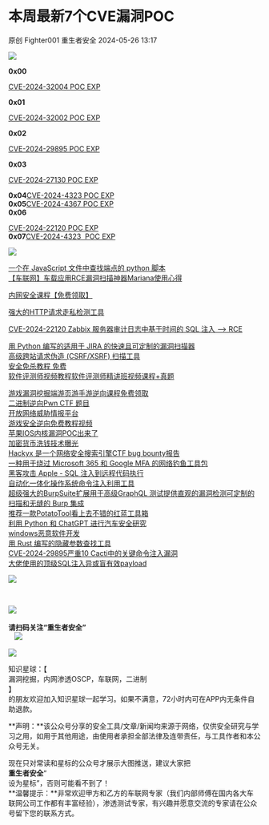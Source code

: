 #  本周最新7个CVE漏洞POC   
原创 Fighter001  重生者安全   2024-05-26 13:17  
  
![](https://mmbiz.qpic.cn/sz_mmbiz_png/SEVwkT7gYkmWcuXecnWxn0nNnjEURxV7TX3vdfb7rcBt6ictlV3xxPdcVS8cXFG8Tq6TicR92PHnFDmnsu2icKf7A/640?wx_fmt=png&from=appmsg "")  
  
**0x00**  
  
[CVE-2024-32004 POC EXP]()  
  
  
**0x01**  
  
[CVE-2024-32002 POC EXP]()  
  
  
**0x02**  
  
[CVE-2024-29895 POC EXP]()  
  
  
**0x03**  
  
[CVE-2024-27130 POC EXP]()  
  
  
**0x04**[CVE-2024-4323 POC EXP]()  
**0x05**[CVE-2024-4367 POC EXP]()  
**0x06**  
  
[CVE-2024-22120 POC EXP]()  
**0x07**[CVE-2024-4323  POC EXP]()  
  
  
![](https://mmbiz.qpic.cn/sz_mmbiz_jpg/SEVwkT7gYkmWcuXecnWxn0nNnjEURxV7KLRE6NxNK9w6J4bAMqaUCzzsp3t7IWxr1ibTcch3adgLOm6xWhFjaCQ/640?wx_fmt=jpeg&from=appmsg "")  
  
[一个在 JavaScript 文件中查找端点的 python 脚本](http://mp.weixin.qq.com/s?__biz=Mzg4NTczMTMyMQ==&mid=2247486038&idx=1&sn=6c2ffb10cdd3c8fa9704515957991bfb&chksm=cfa530c0f8d2b9d6284c46a06e4dd3f0a3c41d92ce4f32a4d7a8780d8cd34190bdade86bd288&scene=21#wechat_redirect)  
[【车联网】车载应用RCE漏洞扫描神器Mariana使用心得](http://mp.weixin.qq.com/s?__biz=Mzg4NTczMTMyMQ==&mid=2247486025&idx=1&sn=4a12225651757ea77daf3c9fa21fc16a&chksm=cfa530dff8d2b9c93ff633fabb5f8a6ad0e55e43eb977439d4befe849dd01cdff9fd17ab0dfb&scene=21#wechat_redirect)  
  
  
[内网安全课程【免费领取】](http://mp.weixin.qq.com/s?__biz=Mzg4NTczMTMyMQ==&mid=2247486023&idx=1&sn=c089a89d4cfec3c0f870de0650b17501&chksm=cfa530d1f8d2b9c7438368a54a2505f712a4de01c956e60784a03120cac33cddd98457b37afd&scene=21#wechat_redirect)  
  
  
[强大的HTTP请求走私检测工具](http://mp.weixin.qq.com/s?__biz=Mzg4NTczMTMyMQ==&mid=2247486012&idx=1&sn=741bc61fccb703459b61b7f6a2de80f9&chksm=cfa530aaf8d2b9bcf6782f102700d5f75b142905a5bf5288a828a828f2699fd26b57ee47ed98&scene=21#wechat_redirect)  
  
  
[CVE-2024-22120 Zabbix 服务器审计日志中基于时间的 SQL 注入 --> RCE](http://mp.weixin.qq.com/s?__biz=Mzg4NTczMTMyMQ==&mid=2247486009&idx=1&sn=93a07baa9039c82f545d36b94a81d891&chksm=cfa530aff8d2b9b95a79b62ddf944e3dbb7fed56515e9a3cc6f16927fc811f903c25b76b4460&scene=21#wechat_redirect)  
  
  
[用 Python 编写的适用于 JIRA 的快速且可定制的漏洞扫描器](http://mp.weixin.qq.com/s?__biz=Mzg4NTczMTMyMQ==&mid=2247485990&idx=1&sn=2fb85b4d387e94ad07d65dab3d7e67e8&chksm=cfa530b0f8d2b9a65d9b13e6e7e4efeb662f82ce6aad89f94e8bb1431eecb1317c74d0583e99&scene=21#wechat_redirect)  
[高级跨站请求伪造 (CSRF/XSRF) 扫描工具](http://mp.weixin.qq.com/s?__biz=Mzg4NTczMTMyMQ==&mid=2247485979&idx=1&sn=f6e701803994b45e5f0c9e08b19e3ddb&chksm=cfa5308df8d2b99ba2fe712686369ca8bbe03c3bcd25bdfa7b6f6f7fe5259d184123aedf8e5b&scene=21#wechat_redirect)  
[安全免杀教程 免费](http://mp.weixin.qq.com/s?__biz=Mzg4NTczMTMyMQ==&mid=2247485963&idx=1&sn=a4152316e2bfb01e96b292ff52dfce99&chksm=cfa5309df8d2b98bf456bf270b7bdffc23cb504d68f1d37b4733805fb0cebcaa64f167682ac7&scene=21#wechat_redirect)  
[软件评测师视频教程软件评测师精讲班视频课程+真题](http://mp.weixin.qq.com/s?__biz=Mzg4NTczMTMyMQ==&mid=2247485952&idx=1&sn=e10ea2ff4c2fba98ac6bd84c67b684ee&chksm=cfa53096f8d2b980c801bd4eb59ecff40cbd92ee394e1493d897ca822f782df8e05a56c6ea0d&scene=21#wechat_redirect)  
  
  
[游戏漏洞挖掘端游页游手游逆向课程免费领取](http://mp.weixin.qq.com/s?__biz=Mzg4NTczMTMyMQ==&mid=2247485939&idx=1&sn=ee0408334d317780ab5dbd2544ca453a&chksm=cfa53365f8d2ba73c787aa45e7271998c1d19b821a4a59992bab0aac74fd5c393dec0de12f4f&scene=21#wechat_redirect)  
[二进制逆向Pwn CTF 题目](http://mp.weixin.qq.com/s?__biz=Mzg4NTczMTMyMQ==&mid=2247485927&idx=1&sn=9c35433266aeb380192a09307aedaab2&chksm=cfa53371f8d2ba67e58b365f431e7d1475af6bc089a57e09191e5be7b4c55b91806de0631a54&scene=21#wechat_redirect)  
[开放网络威胁情报平台](http://mp.weixin.qq.com/s?__biz=Mzg4NTczMTMyMQ==&mid=2247485921&idx=1&sn=890117b792973c6eebf16c7b00a19d82&chksm=cfa53377f8d2ba615d8c940b0fb89697810036b44f6123a1f5750d0c8303334980b96514e609&scene=21#wechat_redirect)  
[游戏安全逆向免费教程视频](http://mp.weixin.qq.com/s?__biz=Mzg4NTczMTMyMQ==&mid=2247485910&idx=1&sn=73e022018730091606216d56a3b2e4b5&chksm=cfa53340f8d2ba56f8ac5fbcd2a3782e256cefe390d21e4ef9712ee37cc67647f480cd622743&scene=21#wechat_redirect)  
[苹果IOS内核漏洞POC出来了](http://mp.weixin.qq.com/s?__biz=Mzg4NTczMTMyMQ==&mid=2247485927&idx=1&sn=9c35433266aeb380192a09307aedaab2&chksm=cfa53371f8d2ba67e58b365f431e7d1475af6bc089a57e09191e5be7b4c55b91806de0631a54&scene=21#wechat_redirect)  
[加密货币洗钱技术曝光](http://mp.weixin.qq.com/s?__biz=Mzg4NTczMTMyMQ==&mid=2247485812&idx=1&sn=752abaae35cb16684666c40206d70726&chksm=cfa533e2f8d2baf4dbaf2499603cc1f9d0ba6b2960546465913a00fff598d01d13f9a8153ae8&scene=21#wechat_redirect)  
[Hackyx 是一个网络安全搜索引擎CTF bug bounty报告](http://mp.weixin.qq.com/s?__biz=Mzg4NTczMTMyMQ==&mid=2247485768&idx=1&sn=958e72000156961ea23eba4ec30315d0&chksm=cfa533def8d2bac85d4d00057cffb471198cab5e761adfa23ef68ec66df6cca0d41701fe0c36&scene=21#wechat_redirect)  
[一种用于绕过 Microsoft 365 和 Google MFA 的网络钓鱼工具包](http://mp.weixin.qq.com/s?__biz=Mzg4NTczMTMyMQ==&mid=2247485727&idx=1&sn=d1684574d925aa80813bcec871a4a7f7&chksm=cfa53389f8d2ba9f76c39e993f1ee262551c7e66425ca3eaa888b905590435e51461b5f2e3bf&scene=21#wechat_redirect)  
[黑客攻击 Apple - SQL 注入到远程代码执行](http://mp.weixin.qq.com/s?__biz=Mzg4NTczMTMyMQ==&mid=2247485681&idx=1&sn=ea5fd81cd2bcb20396821ae0fccb2075&chksm=cfa53267f8d2bb715b9866327705e4807b10bb5462727c257a95448996d5e36a689041c7473d&scene=21#wechat_redirect)  
[自动化一体化操作系统命令注入利用工具](http://mp.weixin.qq.com/s?__biz=Mzg4NTczMTMyMQ==&mid=2247485680&idx=1&sn=e764a9c8fc667366c90862f60a80af7a&chksm=cfa53266f8d2bb70044c7ce362b6a45b042313d04e3f34714e14a86e547028db008c48727616&scene=21#wechat_redirect)  
[超级强大的BurpSuite扩展用于高级GraphQL 测试提供直观的漏洞检测可定制的扫描和无缝的 Burp 集成](http://mp.weixin.qq.com/s?__biz=Mzg4NTczMTMyMQ==&mid=2247485640&idx=1&sn=d143d069ae23d92e2b4b707d4d015874&chksm=cfa5325ef8d2bb486a7e1dec8197a1a6d072f2c10c281194c807163d010ec433eaf4b997027a&scene=21#wechat_redirect)  
[推荐一款PotatoTool看上去不错的红蓝工具箱](http://mp.weixin.qq.com/s?__biz=Mzg4NTczMTMyMQ==&mid=2247485542&idx=1&sn=4f11956791287c190beca2da37c1d4b5&chksm=cfa532f0f8d2bbe64ac6475793a9bb922713a7914634a830ef2e8b2c3bf8afbb0723ba7e3646&scene=21#wechat_redirect)  
[利用 Python 和 ChatGPT 进行汽车安全研究](http://mp.weixin.qq.com/s?__biz=Mzg4NTczMTMyMQ==&mid=2247485529&idx=1&sn=e9e9627f854aacadebcc03a6c13408e4&chksm=cfa532cff8d2bbd9b48b2d1df914d33dde14ae75f4795087e39728a2b2ed9fc05817b3f9c02f&scene=21#wechat_redirect)  
[windows恶意软件开发](http://mp.weixin.qq.com/s?__biz=Mzg4NTczMTMyMQ==&mid=2247485839&idx=1&sn=c2c2c670dbbf3840cd5e8e8f4844dc61&chksm=cfa53319f8d2ba0fc7df4b83b1f3a3ae26bbf07b541dd5440ac933cb3f96910ee2c78e9a71bc&scene=21#wechat_redirect)  
[用 Rust 编写的隐藏参数查找工具](http://mp.weixin.qq.com/s?__biz=Mzg4NTczMTMyMQ==&mid=2247485850&idx=1&sn=66041243e3c52141c55131247f6e8e60&chksm=cfa5330cf8d2ba1af828880a93e35a0fdfb407e833e16e903a9d07d3367424073b66ccfcb009&scene=21#wechat_redirect)  
[CVE-2024-29895严重10 Cacti中的关键命令注入漏洞](http://mp.weixin.qq.com/s?__biz=Mzg4NTczMTMyMQ==&mid=2247485868&idx=1&sn=dee7c4328b43c9437ed0f57e712a53f9&chksm=cfa5333af8d2ba2c3abc4f9e2cc6b239a1264c0d5ac3db67e05d9181da2a60fdae473ebe5ea7&scene=21#wechat_redirect)  
[大佬使用的顶级SQL注入异或盲有效payload](http://mp.weixin.qq.com/s?__biz=Mzg4NTczMTMyMQ==&mid=2247485872&idx=1&sn=8dfae692fa05e3e6a003352661f9c17e&chksm=cfa53326f8d2ba3034f92fd939ae3d9172f2cf36f987c9d2da4bb8258fe35adef2278ab2de24&scene=21#wechat_redirect)  
  
  
![](https://mmbiz.qpic.cn/sz_mmbiz_jpg/SEVwkT7gYkmWcuXecnWxn0nNnjEURxV7EoXVnjl2TLtoKZPLuuic5QJFhTIHKuClkF6tyovqF8A1aD1ibT2IUzVQ/640?wx_fmt=jpeg&from=appmsg "")  
  
                  
  
![](https://mmbiz.qpic.cn/sz_mmbiz_gif/SEVwkT7gYkmWcuXecnWxn0nNnjEURxV71Iib6iao3ITicrXIicQBhom8mN6WXiacJDDf2GVsT02tg6dcgmN1UywFTwg/640?wx_fmt=gif&from=appmsg "")  
     
**请扫码关注“重生者安全”**  
   ![](https://mmbiz.qpic.cn/sz_mmbiz_gif/SEVwkT7gYkmWcuXecnWxn0nNnjEURxV71Iib6iao3ITicrXIicQBhom8mN6WXiacJDDf2GVsT02tg6dcgmN1UywFTwg/640?wx_fmt=gif&from=appmsg "")  
  
  
![](https://mmbiz.qpic.cn/sz_mmbiz/SEVwkT7gYkmWcuXecnWxn0nNnjEURxV7AKkJumlqDKTY37vPfLHIrianwiatvVxlQiaAUyAfOUfHZ1tvFU1n8tW6Q/640?wx_fmt=jpeg&from=appmsg "")  
  
知识星球：【  
漏洞挖掘，内网渗透OSCP，车联网，二进制  
】  
的朋友欢迎加入知识星球一起学习。如果不满意，72小时内可在APP内无条件自助退款。  
  
  
**声明：**该公众号分享的安全工具/文章/新闻均来源于网络，仅供安全研究与学习之用，如用于其他用途，由使用者承担全部法律及连带责任，与工具作者和本公众号无关。  
  
现在只对常读和星标的公众号才展示大图推送，建议大家把  
**重生者安全**“  
设为星标”，否则可能看不到了！  
**温馨提示：**非常欢迎甲方和乙方的车联网专家（我们内部师傅在国内各大车联网公司工作都有丰富经验），渗透测试专家，有兴趣并愿意交流的专家请在公众号留下您的联系方式。  
  
